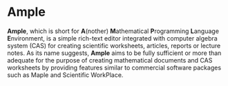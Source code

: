 # Ample

<dl>
<b>Ample</b>, which is short for <b>A</b>(nother) <b>M</b>athematical <b>P</b>rogramming <b>L</b>anguage <b>E</b>nvironment, is a simple rich-text editor integrated with computer algebra system (CAS) for creating scientific worksheets, articles, reports or lecture notes. As its name suggests, <b>Ample</b> aims to be fully sufficient or more than adequate for the purpose of creating mathematical documents and CAS worksheets by providing features similar to commercial software packages such as Maple and Scientific WorkPlace.
</dl>